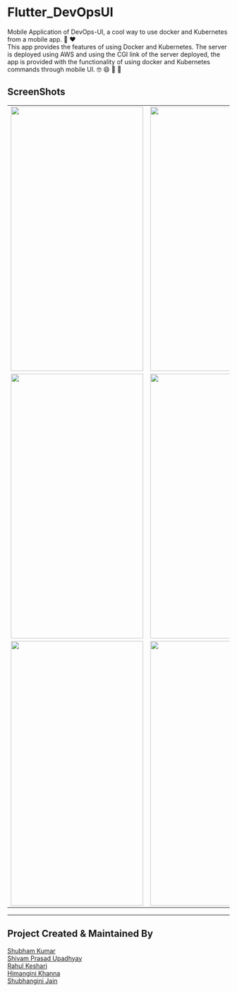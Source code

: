 # Flutter_DevOpsUI
Mobile Application of DevOps-UI, a cool way to use docker and Kubernetes from a mobile app. 🌼 ❤️
<br>
This app provides the features of using Docker and Kubernetes. The server is deployed using AWS and using the CGI link of the server deployed, the app is provided with the functionality of using docker and Kubernetes commands through mobile UI. 🤓 😄 🌸 🌸


## ScreenShots
|                                                           |                                                           |
| --------------------------------------------------------- | --------------------------------------------------------- |
| <img src="https://github.com/ShubhanginiJainsj/Devops_UI-Flutter-/blob/master/Screenshots/1.jpg"  width="300" height="600"/> | <img src="https://github.com/ShubhanginiJainsj/Devops_UI-Flutter-/blob/master/Screenshots/2.jpg" width="300" height="600"/>  |
| <img src="https://github.com/ShubhanginiJainsj/Devops_UI-Flutter-/blob/master/Screenshots/3.jpg"  width="300" height="600"/> | <img src="https://github.com/ShubhanginiJainsj/Devops_UI-Flutter-/blob/master/Screenshots/4.jpg" width="300" height="600"/>  |
| <img src="https://github.com/ShubhanginiJainsj/Devops_UI-Flutter-/blob/master/Screenshots/5.jpg"  width="300" height="600"/> | <img src="https://github.com/ShubhanginiJainsj/Devops_UI-Flutter-/blob/master/Screenshots/9.jpg" width="300" height="600"/>  | <img src="https://github.com/ShubhanginiJainsj/Devops_UI-Flutter-/blob/master/Screenshots/7.jpg" width="300" height="600"/>  | <img src="https://github.com/ShubhanginiJainsj/Devops_UI-Flutter-/blob/master/Screenshots/8.jpg" width="300"/>  | <img src="https://github.com/ShubhanginiJainsj/Devops_UI-Flutter-/blob/master/Screenshots/9.jpg" width="300"/>  |<img src="https://github.com/ShubhanginiJainsj/Devops_UI-Flutter-/blob/master/Screenshots/10.jpg" width="300"/>  | <img src="https://github.com/ShubhanginiJainsj/Devops_UI-Flutter-/blob/master/Screenshots/11.jpg" width="300"/>  | <img src="https://github.com/ShubhanginiJainsj/Devops_UI-Flutter-/blob/master/Screenshots/12.jpg" width="300"/> | <img src="https://github.com/ShubhanginiJainsj/Devops_UI-Flutter-/blob/master/Screenshots/13.jpg" width="300"/>  |

---

## Project Created & Maintained By
<a href="https://www.linkedin.com/in/shubham-kumar-kashyap/"> Shubham Kumar</a> <br>
<a href="https://www.linkedin.com/in/shivam-prasad-upadhyay/"> Shivam Prasad Upadhyay</a> <br>
<a href="https://www.linkedin.com/in/rahul-keshari/"> Rahul Keshari </a> <br>
<a href="https://www.linkedin.com/in/himanginikhanna/"> Himangini Khanna</a> <br>
<a href="https://www.linkedin.com/in/shubhangini-jain/"> Shubhangini Jain</a> <br>

